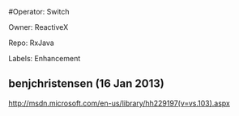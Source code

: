 #Operator: Switch

Owner: ReactiveX

Repo: RxJava

Labels: Enhancement 

## benjchristensen (16 Jan 2013)

http://msdn.microsoft.com/en-us/library/hh229197(v=vs.103).aspx


